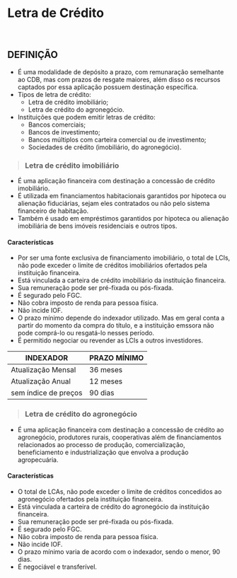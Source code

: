 # Letra de Crédito

<br>

## DEFINIÇÃO
* É uma modalidade de depósito a prazo, com remunaração semelhante ao CDB, mas com prazos de resgate maiores, além disso os recursos captados por essa aplicação possuem destinação específica.
* Tipos de letra de crédito:
  - Letra de crédito imobiliário;
  - Letra de crédito do agronegócio.
* Instituições que podem emitir letras de crédito:
  - Bancos comerciais;
  - Bancos de investimento;
  - Bancos múltiplos com carteira comercial ou de investimento;
  - Sociedades de crédito (imobiliário, do agronegócio).

> ### Letra de crédito imobiliário
* É uma aplicação financeira com destinação a concessão de crédito imobiliário.
* É utilizada em financiamentos habitacionais garantidos por hipoteca ou alienação fiduciárias, sejam eles contratados ou não pelo sistema financeiro de habitação.
* Também é usado em empréstimos garantidos por hipoteca ou alienação imobiliária de bens imóveis residenciais e outros tipos.

#### Características
* Por ser uma fonte exclusiva de financiamento imobiliário, o total de LCIs, não pode exceder o limite de créditos imobiliários ofertados pela instituição financeira.
* Está vinculada a carteira de crédito imobiliário da instituição financeira.
* Sua remuneração pode ser pré-fixada ou pós-fixada.
* É segurado pelo FGC.
* Não cobra imposto de renda para pessoa física.
* Não incide IOF.
* O prazo mínimo depende do indexador utilizado. Mas em geral conta a partir do momento da compra do título, e a instituição emssora não pode comprá-lo ou resgatá-lo nesses período.
* É permitido negociar ou revender as LCIs a outros investidores.

| INDEXADOR            | PRAZO MÍNIMO |
| -------------------- | ------------ |
| Atualização Mensal   | 36 meses     |
| Atualização Anual    | 12 meses     |
| sem índice de preços | 90 dias      |

> ### Letra de crédito do agronegócio
* É uma aplicação financeira com destinação a concessão de crédito ao agronegócio, produtores rurais, cooperativas além de financiamentos relacionados ao processo de produção, comercialização, beneficiamento e industrialização que envolva a produção agropecuária.

#### Características
* O total de LCAs, não pode exceder o limite de créditos concedidos ao agronegócio ofertados pela instituição financeira.
* Está vinculada a carteira de crédito do agronegócio da instituição financeira.
* Sua remuneração pode ser pré-fixada ou pós-fixada.
* É segurado pelo FGC.
* Não cobra imposto de renda para pessoa física.
* Não incide IOF.
* O prazo mínimo varia de acordo com o indexador, sendo o menor, 90 dias.
* É negociável e transferível.

